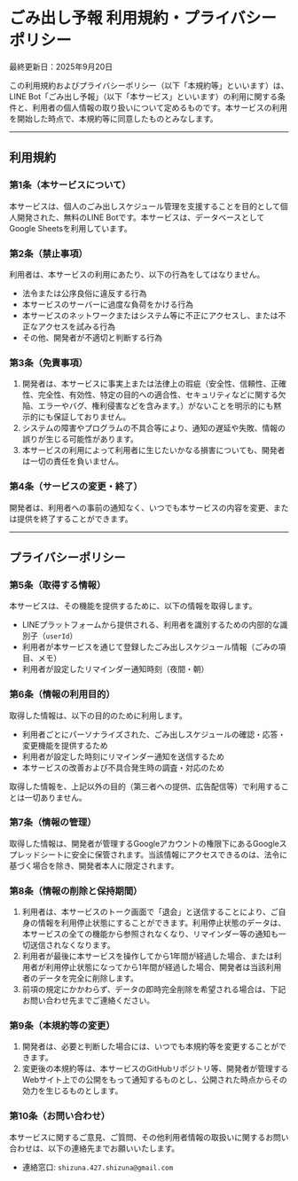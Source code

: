 # ごみ出し予報 利用規約・プライバシーポリシー

最終更新日：2025年9月20日

この利用規約およびプライバシーポリシー（以下「本規約等」といいます）は、LINE Bot「ごみ出し予報」（以下「本サービス」といいます）の利用に関する条件と、利用者の個人情報の取り扱いについて定めるものです。本サービスの利用を開始した時点で、本規約等に同意したものとみなします。

---

## 利用規約

### 第1条（本サービスについて）

本サービスは、個人のごみ出しスケジュール管理を支援することを目的として個人開発された、無料のLINE Botです。本サービスは、データベースとしてGoogle Sheetsを利用しています。

### 第2条（禁止事項）

利用者は、本サービスの利用にあたり、以下の行為をしてはなりません。

- 法令または公序良俗に違反する行為
- 本サービスのサーバーに過度な負荷をかける行為
- 本サービスのネットワークまたはシステム等に不正にアクセスし、または不正なアクセスを試みる行為
- その他、開発者が不適切と判断する行為

### 第3条（免責事項）

1. 開発者は、本サービスに事実上または法律上の瑕疵（安全性、信頼性、正確性、完全性、有効性、特定の目的への適合性、セキュリティなどに関する欠陥、エラーやバグ、権利侵害などを含みます。）がないことを明示的にも黙示的にも保証しておりません。
2. システムの障害やプログラムの不具合等により、通知の遅延や失敗、情報の誤りが生じる可能性があります。
3. 本サービスの利用によって利用者に生じたいかなる損害についても、開発者は一切の責任を負いません。

### 第4条（サービスの変更・終了）

開発者は、利用者への事前の通知なく、いつでも本サービスの内容を変更、または提供を終了することができます。

---

## プライバシーポリシー

### 第5条（取得する情報）

本サービスは、その機能を提供するために、以下の情報を取得します。

- LINEプラットフォームから提供される、利用者を識別するための内部的な識別子（`userId`）
- 利用者が本サービスを通じて登録したごみ出しスケジュール情報（ごみの項目、メモ）
- 利用者が設定したリマインダー通知時刻（夜間・朝）

### 第6条（情報の利用目的）

取得した情報は、以下の目的のために利用します。

- 利用者ごとにパーソナライズされた、ごみ出しスケジュールの確認・応答・変更機能を提供するため
- 利用者が設定した時刻にリマインダー通知を送信するため
- 本サービスの改善および不具合発生時の調査・対応のため

取得した情報を、上記以外の目的（第三者への提供、広告配信等）で利用することは一切ありません。

### 第7条（情報の管理）

取得した情報は、開発者が管理するGoogleアカウントの権限下にあるGoogleスプレッドシートに安全に保管されます。当該情報にアクセスできるのは、法令に基づく場合を除き、開発者本人に限定されます。

### 第8条（情報の削除と保持期間）

1. 利用者は、本サービスのトーク画面で「退会」と送信することにより、ご自身の情報を利用停止状態にすることができます。利用停止状態のデータは、本サービスの全ての機能から参照されなくなり、リマインダー等の通知も一切送信されなくなります。
1. 利用者が最後に本サービスを操作してから1年間が経過した場合、または利用者が利用停止状態になってから1年間が経過した場合、開発者は当該利用者のデータを完全に削除します。
1. 前項の規定にかかわらず、データの即時完全削除を希望される場合は、下記お問い合わせ先までご連絡ください。

### 第9条（本規約等の変更）

1. 開発者は、必要と判断した場合には、いつでも本規約等を変更することができます。
1. 変更後の本規約等は、本サービスのGitHubリポジトリ等、開発者が管理するWebサイト上での公開をもって通知するものとし、公開された時点からその効力を生じるものとします。

### 第10条（お問い合わせ）

本サービスに関するご意見、ご質問、その他利用者情報の取扱いに関するお問い合わせは、以下の連絡先までお願いいたします。

- 連絡窓口: `shizuna.427.shizuna@gmail.com`
